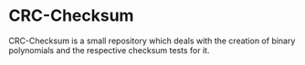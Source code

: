 # CRC-Checksum
CRC-Checksum is a small repository which deals with the creation of binary polynomials and the respective checksum tests for it.
